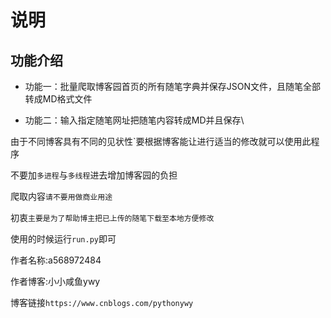 # 说明
## 功能介绍
- 功能一：批量爬取博客园首页的所有随笔字典并保存JSON文件，且随笔全部转成MD格式文件

- 功能二：输入指定随笔网址把随笔内容转成MD并且保存\

由于不同博客具有不同的见状性`要根据博客能让进行适当的修改就可以使用此程序

不要加`多进程`与`多线程`进去增加博客园的负担

爬取内容`请不要用做商业用途`

初衷`主要是为了帮助博主把已上传的随笔下载至本地方便修改`

使用的时候运行`run.py`即可

作者名称:a568972484

作者博客:小小咸鱼ywy

博客链接`https://www.cnblogs.com/pythonywy`

